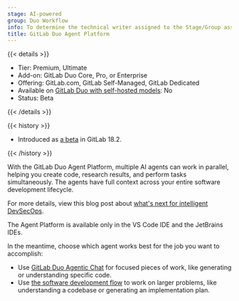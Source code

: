```yaml
---
stage: AI-powered
group: Duo Workflow
info: To determine the technical writer assigned to the Stage/Group associated with this page, see https://handbook.gitlab.com/handbook/product/ux/technical-writing/#assignments
title: GitLab Duo Agent Platform
---
```


{{< details >}}

- Tier: Premium, Ultimate
- Add-on: GitLab Duo Core, Pro, or Enterprise
- Offering: GitLab.com, GitLab Self-Managed, GitLab Dedicated
- Available on [GitLab Duo with self-hosted models](../../administration/gitlab_duo_self_hosted/_index.md): No
- Status: Beta

{{< /details >}}

{{< history >}}

- Introduced as [a beta](../../policy/development_stages_support.md) in GitLab 18.2.

{{< /history >}}

With the GitLab Duo Agent Platform, multiple AI agents can work in parallel, helping you create code, research results, and perform tasks simultaneously.
The agents have full context across your entire software development lifecycle.

For more details, view this blog post about [what's next for intelligent DevSecOps](https://about.gitlab.com/blog/gitlab-duo-agent-platform-what-is-next-for-intelligent-devsecops/).

The Agent Platform is available only in the VS Code IDE and the JetBrains IDEs.

In the meantime, choose which agent works best for the job you want to accomplish:

- Use [GitLab Duo Agentic Chat](../gitlab_duo_chat/agentic_chat.md)
  for focused pieces of work, like generating or understanding specific code.
- Use [the software development flow](software_development_flow.md)
  to work on larger problems, like understanding a codebase or
  generating an implementation plan.
